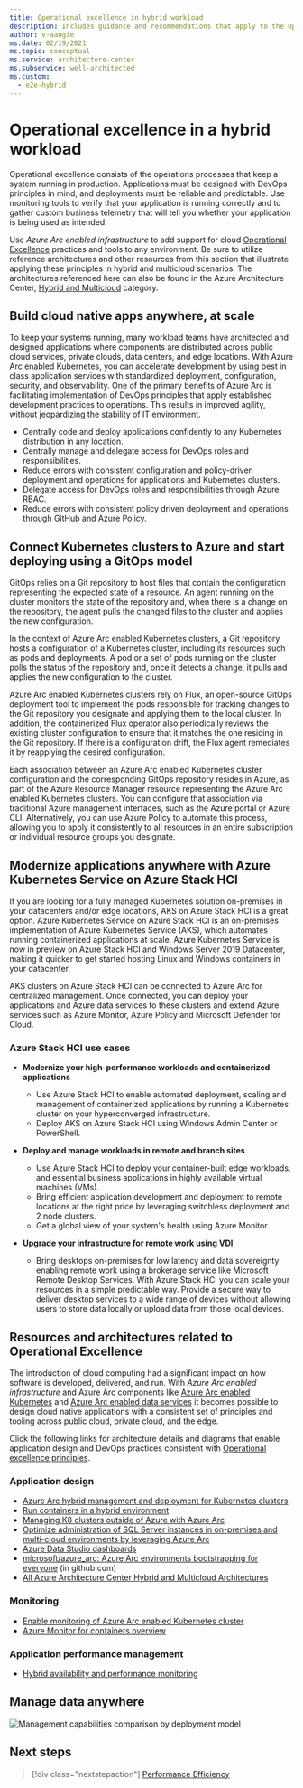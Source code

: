 ```yaml
---
title: Operational excellence in hybrid workload
description: Includes guidance and recommendations that apply to the Operational Excellence pillar in a hybrid and multi-cloud workload.
author: v-aangie
ms.date: 02/19/2021
ms.topic: conceptual
ms.service: architecture-center
ms.subservice: well-architected
ms.custom:
  - e2e-hybrid
---
```


# Operational excellence in a hybrid workload

Operational excellence consists of the operations processes that keep a system running in production. Applications must be designed with DevOps principles in mind, and deployments must be reliable and predictable. Use monitoring tools to verify that your application is running correctly and to gather custom business telemetry that will tell you whether your application is being used as intended.

Use *Azure Arc enabled infrastructure* to add support for cloud [Operational Excellence](../../devops/overview.md) practices and tools to any environment. Be sure to utilize reference architectures and other resources from this section that illustrate applying these principles in hybrid and multicloud scenarios. The architectures referenced here can also be found in the Azure Architecture Center, [Hybrid and Multicloud](../../browse/index.yml?azure_categories=hybrid) category.

## Build cloud native apps anywhere, at scale

To keep your systems running, many workload teams have architected and designed applications where components are distributed across public cloud services, private clouds, data centers, and edge locations. With Azure Arc enabled Kubernetes, you can accelerate development by using best in class application services with standardized deployment, configuration, security, and observability. One of the primary benefits of Azure Arc is facilitating implementation of DevOps principles that apply established development practices to operations. This results in improved agility, without jeopardizing the stability of IT environment.

- Centrally code and deploy applications confidently to any Kubernetes distribution in any location.
- Centrally manage and delegate access for DevOps roles and responsibilities.
- Reduce errors with consistent configuration and policy-driven deployment and operations for applications and Kubernetes clusters.
- Delegate access for DevOps roles and responsibilities through Azure RBAC.
- Reduce errors with consistent policy driven deployment and operations through GitHub and Azure Policy.

## Connect Kubernetes clusters to Azure and start deploying using a GitOps model

GitOps relies on a Git repository to host files that contain the configuration representing the expected state of a resource. An agent running on the cluster monitors the state of the repository and, when there is a change on the repository, the agent pulls the changed files to the cluster and applies the new configuration.

In the context of Azure Arc enabled Kubernetes clusters, a Git repository hosts a configuration of a Kubernetes cluster, including its resources such as pods and deployments. A pod or a set of pods running on the cluster polls the status of the repository and, once it detects a change, it pulls and applies the new configuration to the cluster.

Azure Arc enabled Kubernetes clusters rely on Flux, an open-source GitOps deployment tool to implement the pods responsible for tracking changes to the Git repository you designate and applying them to the local cluster. In addition, the containerized Flux operator also periodically reviews the existing cluster configuration to ensure that it matches the one residing in the Git repository. If there is a configuration drift, the Flux agent remediates it by reapplying the desired configuration.

Each association between an Azure Arc enabled Kubernetes cluster configuration and the corresponding GitOps repository resides in Azure, as part of the Azure Resource Manager resource representing the Azure Arc enabled Kubernetes clusters. You can configure that association via traditional Azure management interfaces, such as the Azure portal or Azure CLI. Alternatively, you can use Azure Policy to automate this process, allowing you to apply it consistently to all resources in an entire subscription or individual resource groups you designate.

## Modernize applications anywhere with Azure Kubernetes Service on Azure Stack HCI

If you are looking for a fully managed Kubernetes solution on-premises in your datacenters and/or edge locations, AKS on Azure Stack HCI is a great option. Azure Kubernetes Service on Azure Stack HCI is an on-premises implementation of Azure Kubernetes Service (AKS), which automates running containerized applications at scale. Azure Kubernetes Service is now in preview on Azure Stack HCI and Windows Server 2019 Datacenter, making it quicker to get started hosting Linux and Windows containers in your datacenter.

AKS clusters on Azure Stack HCI can be connected to Azure Arc for centralized management. Once connected, you can deploy your applications and Azure data services to these clusters and extend Azure services such as Azure Monitor, Azure Policy and Microsoft Defender for Cloud.

### Azure Stack HCI use cases

- **Modernize your high-performance workloads and containerized applications**

  - Use Azure Stack HCI to enable automated deployment, scaling and management of containerized applications by running a Kubernetes cluster on your hyperconverged infrastructure.
  - Deploy AKS on Azure Stack HCI using Windows Admin Center or PowerShell.

- **Deploy and manage workloads in remote and branch sites**

  - Use Azure Stack HCI to deploy your container-built edge workloads, and essential business applications in highly available virtual machines (VMs).
  - Bring efficient application development and deployment to remote locations at the right price by leveraging switchless deployment and 2 node clusters.
  - Get a global view of your system's health using Azure Monitor.

- **Upgrade your infrastructure for remote work using VDI**

  - Bring desktops on-premises for low latency and data sovereignty enabling remote work using a brokerage service like Microsoft Remote Desktop Services. With Azure Stack HCI you can scale your resources in a simple predictable way. Provide a secure way to deliver desktop services to a wide range of devices without allowing users to store data locally or upload data from those local devices.

## Resources and architectures related to Operational Excellence

The introduction of cloud computing had a significant impact on how software is developed, delivered, and run. With *Azure Arc enabled infrastructure* and Azure Arc components like [Azure Arc enabled Kubernetes](/azure/azure-arc/kubernetes/overview) and [Azure Arc enabled data services](/azure/azure-arc/data/overview) it becomes possible to design cloud native applications with a consistent set of principles and tooling across public cloud, private cloud, and the edge.

Click the following links for architecture details and diagrams that enable application design and DevOps practices consistent with [Operational excellence principles](../../devops/principles.md).

### Application design

- [Azure Arc hybrid management and deployment for Kubernetes clusters](../../hybrid/arc-hybrid-kubernetes.yml)
- [Run containers in a hybrid environment](../../hybrid/hybrid-containers.yml)
- [Managing K8 clusters outside of Azure with Azure Arc](https://azure.microsoft.com/resources/videos/kubernetes-app-management-with-azure-arc)
- [Optimize administration of SQL Server instances in on-premises and multi-cloud environments by leveraging Azure Arc](../../hybrid/azure-arc-sql-server.yml)
- [Azure Data Studio dashboards](/azure/azure-arc/data/azure-data-studio-dashboards)
- [microsoft/azure_arc: Azure Arc environments bootstrapping for everyone](https://github.com/microsoft/azure_arc) (in github.com)
- [All Azure Architecture Center Hybrid and Multicloud Architectures](../../browse/index.yml?azure_categories=hybrid)

### Monitoring

- [Enable monitoring of Azure Arc enabled Kubernetes cluster](/azure/azure-monitor/insights/container-insights-enable-arc-enabled-clusters)
- [Azure Monitor for containers overview](/azure/azure-monitor/insights/container-insights-overview)

### Application performance management

- [Hybrid availability and performance monitoring](../../hybrid/hybrid-perf-monitoring.yml)

## Manage data anywhere

![Management capabilities comparison by deployment model](../../_images/hybrid-deployment.png)

## Next steps

> [!div class="nextstepaction"]
> [Performance Efficiency](./hybrid-performance-efficiency.md)
